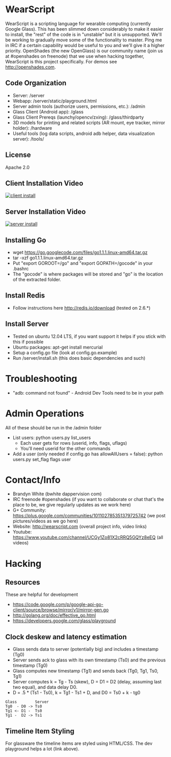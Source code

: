 WearScript
===========

WearScript is a scripting language for wearable computing (currently Google Glass).  This has been slimmed down considerably to make it easier to install, the "rest" of the code is in "unstable" but it is unsupported.  We'll be working to gradually move some of the functionality to master.  Ping me in IRC if a certain capability would be useful to you and we'll give it a higher priority.  OpenShades (the new OpenGlass) is our community name (join us at #openshades on freenode) that we use when hacking together, WearScript is this project specifically.  For demos see http://openshades.com.


Code Organization
-----------------

* Server: /server
* Webapp: /server/static/playground.html
* Server admin tools (authorize users, permissions, etc.): /admin
* Glass Client (Android app): /glass
* Glass Client Prereqs (launchy/opencv/zxing): /glass/thirdparty
* 3D models for printing and related scripts (AR mount, eye tracker, mirror holder): /hardware
* Useful tools (log data scripts, android adb helper, data visualization server): /tools/

License
-------
Apache 2.0

Client Installation Video
-------------------------
[![client install](http://img.youtube.com/vi/WIl90-86HRk/0.jpg)](http://www.youtube.com/watch?v=WIl90-86HRk)

Server Installation Video
-------------------------
[![server install](http://img.youtube.com/vi/vdbE87oJja4/0.jpg)](http://www.youtube.com/watch?v=vdbE87oJja4)


Installing Go
-----------------------------
* wget https://go.googlecode.com/files/go1.1.1.linux-amd64.tar.gz
* tar -xzf go1.1.1.linux-amd64.tar.gz
* Put "export GOROOT=<yourpath>/go" and "export GOPATH=<yourpath>/gocode" in your .bashrc
* The "gocode" is where packages will be stored and "go" is the location of the extracted folder.

Install Redis
------------------
* Follow instructions here http://redis.io/download (tested on 2.6.*)

Install Server
--------------

* Tested on ubuntu 12.04 LTS, if you want support it helps if you stick with this if possible
* Ubuntu packages: apt-get install mercurial
* Setup a config.go file (look at config.go.example)
* Run /server/install.sh (this does basic dependencies and such)


Troubleshooting
===============
* "adb: command not found" - Android Dev Tools need to be in your path

Admin Operations
=================
All of these should be run in the /admin folder

* List users:  python users.py list_users
  *  Each user gets for rows (userid, info, flags, uflags)
  *  You'll need userid for the other commands
* Add a user (only needed if config.go has allowAllUsers = false): python users.py <userid> set_flag flags user

Contact/Info
============

* Brandyn White (bwhite dappervision com)
* IRC freenode #openshades (if you want to collaborate or chat that's the place to be, we give regularly updates as we work here)
* G+ Community: https://plus.google.com/communities/101102785351379725742 (we post pictures/videos as we go here)
* Website: http://wearscript.com (overall project info, video links)
* Youtube: https://www.youtube.com/channel/UCGy1Zo81X2cRRQ5GQYz8eEQ (all videos)

Hacking
=======

Resources
---------
These are helpful for development

* https://code.google.com/p/google-api-go-client/source/browse/mirror/v1/mirror-gen.go
* http://golang.org/doc/effective_go.html
* https://developers.google.com/glass/playground


Clock deskew and latency estimation
-----------------------------------
* Glass sends data to server (potentially big) and includes a timestamp (Tg0)
* Server sends ack to glass with its own timestamp (Ts0) and the previous timestamp (Tg0)
* Glass computes new timestamp (Tg1) and sends back (Tg0, Tg1, Ts0, Tg1)
* Server computes k = Tg - Ts (skew), D = D1 = D2  (delay, assuming last two equal), and data delay D0.
* D = .5 * (Ts1 - Ts0), k = Tg1 - Ts1 + D, and D0 = Ts0 + k - tg0

```
Glass        Server
Tg0  - D0 -> Ts0
Tg1 <- D1 -  Ts0
Tg1 -  D2 -> Ts1
```

Timeline Item Styling
---------------------

For glassware the timeline items are styled using HTML/CSS.  The dev playground helps a lot (link above).

